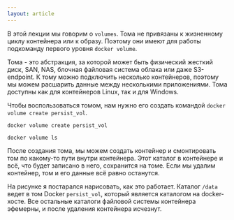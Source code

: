 ```yaml
---
layout: article
---
```

В этой лекции мы говорим о `volumes`. Тома не привязаны к жизненному циклу контейнера или к образу. Поэтому они имеют для работы подкоманду первого уровня `docker volume`. 

Тома - это абстракция, за которой может быть физический жесткий диск, SAN, NAS, блочная файловая система облака или даже S3-endpoint. К тому можно подключить несколько контейнеров, поэтому мы можем расшарить данные между несколькими приложениями. Тома доступны как для контейнеров Linux, так и для Windows.

Чтобы воспользоваться томом, нам нужно его создать командой `docker volume create persist_vol`. 

```
docker volume create persist_vol
```

```
docker volume ls
```

После создания тома, мы можем создать контейнер и смонтировать том по какому-то пути внутри контейнера. Этот каталог в контейнере и всё, что будет записано в него, сохранится на томе. Если мы удалим контейнер, том и его данные всё равно останутся. 

На рисунке я постарался нарисовать, как это работает. Каталог `/data` ведет в том Docker `persist_vol`, который является каталогом на docker-хосте. Все остальные каталоги файловой системы контейнера эфемерны, и после удаления контейнера исчезнут.
